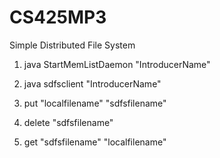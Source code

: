 # CS425MP3
Simple Distributed File System

1. java StartMemListDaemon "IntroducerName"
2. java sdfsclient "IntroducerName"

3. put "localfilename" "sdfsfilename"
4. delete "sdfsfilename"
5. get "sdfsfilename" "localfilename" 
